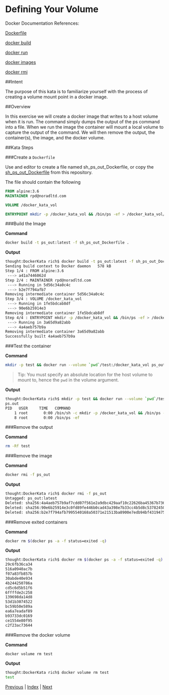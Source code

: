 # Defining Your Volume

Docker Documentation References:

[Dockerfile](https://docs.docker.com/engine/reference/builder/)

[docker build](https://docs.docker.com/engine/reference/commandline/build/)

[docker run](https://docs.docker.com/engine/reference/commandline/run/)

[docker images](https://docs.docker.com/engine/reference/commandline/images/)

[docker rmi](https://docs.docker.com/engine/reference/commandline/rmi/)

##Intent

The purpose of this kata is to familiarize yourself with the process of creating a volume mount point in a docker image. 

##Overview

In this exercise we will create a docker image that writes to a host volume when it is run. The command simply dumps the output of the ps command into a file. When we run the image the container will mount a local volume to capture the output of the command. We will then remove the output, the container(s), the image, and the docker volume.

##Kata Steps

###Create a `Dockerfile`

Use and editor to create a file named sh_ps_out_Dockerfile, or copy the [sh_ps_out_Dockerfile](sh_ps_out_Dockerfile) from this repository.

The file should contain the following

```Dockerfile
FROM alpine:3.6
MAINTAINER rpd@noradltd.com

VOLUME /docker_kata_vol

ENTRYPOINT mkdir -p /docker_kata_vol && /bin/ps -ef > /docker_kata_vol/ps.out
```

###Build the Image

**Command**

```bash
docker build -t ps_out:latest -f sh_ps_out_Dockerfile .
```

**Output**

```bash
thought:DockerKata rich$ docker build -t ps_out:latest -f sh_ps_out_Dockerfile .
Sending build context to Docker daemon   578 kB
Step 1/4 : FROM alpine:3.6
 ---> a41a7446062d
Step 2/4 : MAINTAINER rpd@noradltd.com
 ---> Running in 5d56c34a0c4c
 ---> b2e7f794afb7
Removing intermediate container 5d56c34a0c4c
Step 3/4 : VOLUME /docker_kata_vol
 ---> Running in 1fe5bdcab8df
 ---> 90e6b25914e3
Removing intermediate container 1fe5bdcab8df
Step 4/4 : ENTRYPOINT mkdir -p /docker_kata_vol && /bin/ps -ef > /docker_kata_vol/ps.out
 ---> Running in 3a65d9a82abb
 ---> 4a4aeb757b9a
Removing intermediate container 3a65d9a82abb
Successfully built 4a4aeb757b9a
```

###Test the container

**Command**

```bash
mkdir -p test && docker run --volume `pwd`/test:/docker_kata_vol ps_out:latest && ls test && cat test/ps.out
```

> Tip: You must specify an absolute location for the host volume to mount to, hence the `pwd` in the volume argument.

**Output**

```bash
thought:DockerKata rich$ mkdir -p test && docker run --volume `pwd`/test:/docker_kata_vol ps_out:latest && ls test && cat test/ps.out
ps.out
PID   USER     TIME   COMMAND
    1 root       0:00 /bin/sh -c mkdir -p /docker_kata_vol && /bin/ps -ef > /docker_kata_vol/ps.out
    8 root       0:00 /bin/ps -ef
```

###Remove the output

**Command**

```bash
rm -Rf test
```

###Remove the image

**Command**

```bash
docker rmi -f ps_out
```

**Output**

```bash
thought:DockerKata rich$ docker rmi -f ps_out
Untagged: ps_out:latest
Deleted: sha256:4a4aeb757b9af7cdd07f561e2a9dbc429aaf10c22626ba45367b7363b5ad712c
Deleted: sha256:90e6b25914e3c0fd89fe446b0cad43a398e7b33cc4b5d8c53782450e50d0e262
Deleted: sha256:b2e7f794afb7995540168a50371e21513ba8900e7edb94bf4319475d83cff99a
```
###Remove exited containers

**Command**

```bash
docker rm $(docker ps -a -f status=exited -q)
```

**Output**

```bash
thought:DockerKata rich$ docker rm $(docker ps -a -f status=exited -q)
29c6fb36ca34
516a0940ac7b
f07a83fb857b
30abde40e934
4b244250786a
cd5c6d5b51f6
6ffffde2c258
139698da14d8
53d1b3074522
bc59b50e589a
ea6a7eadaf89
b93733dc0169
ce1554e80f95
c2f23ac73644
```

###Remove the docker volume

**Command**

```bash
docker volume rm test
```

**Output**

```bash
thought:DockerKata rich$ docker volume rm test
test
```

[Previous](21_define_network_interface.md) | [Index](README.md) | [Next](#)
